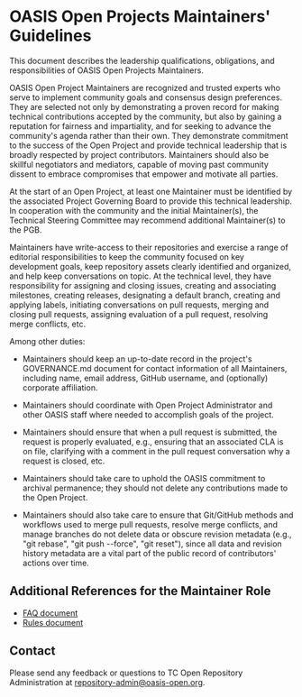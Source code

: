 # OASIS Open Projects Maintainers' Guidelines

This document describes the leadership qualifications, obligations, and responsibilities of OASIS Open Projects Maintainers.

OASIS Open Project Maintainers are recognized and trusted experts who serve to implement community goals and consensus design preferences. They are selected not only by demonstrating a proven record for making technical contributions accepted by the community, but also by gaining a reputation for fairness and impartiality, and for seeking to advance the community's agenda rather than their own. They demonstrate commitment to the success of the Open Project and provide technical leadership that is broadly respected by project contributors. Maintainers should also be skillful negotiators and mediators, capable of moving past community dissent to embrace compromises that empower and motivate all parties.

At the start of an Open Project, at least one Maintainer must be identified by the associated Project Governing Board to provide this technical leadership. In cooperation with the community and the initial Maintainer(s), the Technical Steering Committee may recommend additional Maintainer(s) to the PGB.

Maintainers have write-access to their repositories and exercise a range of editorial responsibilities to keep the community focused on key development goals, keep repository assets clearly identified and organized, and help keep conversations on topic. At the technical level, they have responsibility for assigning and closing issues, creating and associating milestones, creating releases, designating a default branch, creating and applying labels, initiating conversations on pull requests, merging and closing pull requests, assigning evaluation of a pull request, resolving merge conflicts, etc.

Among other duties:

* Maintainers should keep an up-to-date record in the project's GOVERNANCE.md document for contact information of all Maintainers, including name, email address, GitHub username, and (optionally) corporate affiliation. 

* Maintainers should coordinate with Open Project Administrator and other OASIS staff where needed to accomplish goals of the project.

* Maintainers should ensure that when a pull request is submitted, the request is properly evaluated, e.g., ensuring that an associated CLA is on file, clarifying with a comment in the pull request conversation why a request is closed, etc.

* Maintainers should take care to uphold the OASIS commitment to archival permanence; they should not delete any contributions made to the Open Project.

* Maintainers should also take care to ensure that Git/GitHub methods and workflows used to merge pull requests, resolve merge conflicts, and manage branches do not delete data or obscure revision metadata (e.g., "git rebase", "git push --force", "git reset"), since all data and revision history metadata are a vital part of the public record of contributors' actions over time.

## Additional References for the Maintainer Role

* [FAQ document](https://www.oasis-open.org/resources/open-repositories/faq#maintenance)
* [Rules document](../board-docs/open-projects-rules.md)

## Contact

Please send any feedback or questions to TC Open Repository Administration at repository-admin@oasis-open.org.
